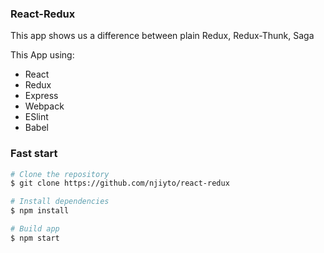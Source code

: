 ### React-Redux

This app shows us a difference between plain Redux, Redux-Thunk, Saga

This App using:
* React
* Redux
* Express
* Webpack
* ESlint
* Babel

### Fast start
```sh
# Clone the repository
$ git clone https://github.com/njiyto/react-redux

# Install dependencies
$ npm install

# Build app
$ npm start
```
